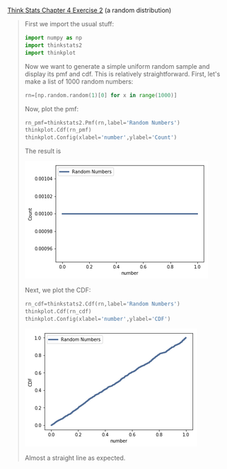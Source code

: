 [Think Stats Chapter 4 Exercise 2](http://greenteapress.com/thinkstats2/html/thinkstats2005.html#toc41) (a random distribution)

> First we import the usual stuff:
> ```python
> import numpy as np
> import thinkstats2
> import thinkplot
> ```
> Now we want to generate a simple uniform random sample and display its pmf and cdf.  This is relatively straightforward.  First, let's make a list of 1000 random numbers:
> ```python
> rn=[np.random.random(1)[0] for x in range(1000)]
> ```
> Now, plot the pmf:
> ```python
> rn_pmf=thinkstats2.Pmf(rn,label='Random Numbers')
>thinkplot.Cdf(rn_pmf)
>thinkplot.Config(xlabel='number',ylabel='Count')
>```
>The result is
>
>![pmf](https://github.com/williamcottrell72/dsp/blob/master/statistics/images/random_pmf.png)
>
> Next, we plot the CDF:
> ```python
> rn_cdf=thinkstats2.Cdf(rn,label='Random Numbers')
>thinkplot.Cdf(rn_cdf)
>thinkplot.Config(xlabel='number',ylabel='CDF')
> ```
>![cdf](https://github.com/williamcottrell72/dsp/blob/master/statistics/images/random_cdf.png)
>
> Almost a straight line as expected.
